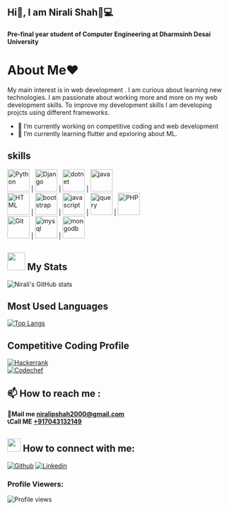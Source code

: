 

<!--
**niralishah01/niralishah01** is a ✨ _special_ ✨ repository because its `README.md` (this file) appears on your GitHub profile.

Here are some ideas to get you started:

- 🔭 I’m currently working on ...
- 🌱 I’m currently learning ...
- 👯 I’m looking to collaborate on ...
- 🤔 I’m looking for help with ...
- 💬 Ask me about ...
- 📫 How to reach me: ...
- 😄 Pronouns: ...
- ⚡ Fun fact: ...
-->
## Hi👋, I am Nirali Shah🙂💻
#### Pre-final year student of Computer Engineering at Dharmsinh Desai University

# About Me❤
My main interest is in web development . I am curious about learning new technologies. I am passionate about working more and more on my web development skills. To improve my development skills I am developing projcts using different frameworks.

- 🔭 I’m currently working on competitive coding and web development <br/>
- 🌱 I’m currently learning flutter and epxloring about ML.<br/>



<!--[<img src='https://cdn.jsdelivr.net/npm/simple-icons@3.0.1/icons/github.svg' alt='github' height='40' color='white'>](https://github.com/niralishah01)  [<img src='https://cdn.jsdelivr.net/npm/simple-icons@3.0.1/icons/linkedin.svg' alt='linkedin' height='40'>](https://www.linkedin.com/in/www.linkedin.com/in/nirali-shah-05b4451a2/)  [<img src='https://cdn.jsdelivr.net/npm/simple-icons@3.0.1/icons/instagram.svg' alt='instagram' height='40'>](https://www.instagram.com/nirali.110/)  -->


## skills 
<!--<code> <img title="Python" height="50" src="https://www.vectorlogo.zone/logos/python/python-icon.svg"/> <code>
<code> <img title="Django" height="50" src="https://www.vectorlogo.zone/logos/djangoproject/djangoproject-ar21.svg" /> </code>
<code> <img title="dotnet" height="50" src="https://www.vectorlogo.zone/logos/dotnet/dotnet-horizontal.svg"/></code>
<code> <img title="java" height="50" src="https://www.vectorlogo.zone/logos/java/java-vertical.svg" /> </code>
<code> <img title="bootstrap" height="50" src="https://www.vectorlogo.zone/logos/getbootstrap/getbootstrap-ar21.svg" /> </code>
<code> <img title="javascript" height="50" src="https://www.vectorlogo.zone/logos/javascript/javascript-horizontal.svg"/></code>
<code> <img title="jquery" height="50" src="https://www.vectorlogo.zone/logos/jquery/jquery-horizontal.svg"/> </code>  
<code> <img title="PHP"  height="50" src="https://www.vectorlogo.zone/logos/php/php-horizontal.svg"/></code> 
<!--<code> <img title="Angular" height="50" src="https://www.vectorlogo.zone/logos/angular/angular-icon.svg"/> <code> <br/>--
<code> <img title="Git" height="50" src="https://www.vectorlogo.zone/logos/git-scm/git-scm-ar21.svg"/> <code>
<code> <img title="mysql" height="50" src="https://www.vectorlogo.zone/logos/mysql/mysql-horizontal.svg"/></code>
<code> <img title="mongodb" height="50" src="https://www.vectorlogo.zone/logos/mongodb/mongodb-ar21.svg"></code>-->
<img title="Python" height="50" src="https://www.vectorlogo.zone/logos/python/python-icon.svg"/> |
<img title="Django" height="50" src="https://www.vectorlogo.zone/logos/djangoproject/djangoproject-ar21.svg" /> |
<img title="dotnet" height="50" src="https://www.vectorlogo.zone/logos/dotnet/dotnet-horizontal.svg"/> |
<img title="java" height="50" src="https://www.vectorlogo.zone/logos/java/java-vertical.svg" /><br/>
<img title="HTML" height="50" src="https://www.vectorlogo.zone/logos/w3_html5/w3_html5-icon.svg" /> |
<img title="bootstrap" height="50" src="https://www.vectorlogo.zone/logos/getbootstrap/getbootstrap-ar21.svg" /> |
<img title="javascript" height="50" src="https://www.vectorlogo.zone/logos/javascript/javascript-horizontal.svg"/> |
<img title="jquery" height="50" src="https://www.vectorlogo.zone/logos/jquery/jquery-horizontal.svg"/> |
<img title="PHP"  height="50" src="https://www.vectorlogo.zone/logos/php/php-horizontal.svg"/> <br/>
<img title="Git" height="50" src="https://www.vectorlogo.zone/logos/git-scm/git-scm-ar21.svg"/> |
<img title="mysql" height="50" src="https://www.vectorlogo.zone/logos/mysql/mysql-horizontal.svg"/> |
<img title="mongodb" height="50" src="https://www.vectorlogo.zone/logos/mongodb/mongodb-ar21.svg">
  <!--<code> <img title="Python" height="50" width="40" src="https://www.vectorlogo.zone/logos/python/python-icon.svg"/> </code>
  <code> <img title="java" height="50" width="40" src="https://www.vectorlogo.zone/logos/java/java-horizontal.svg"/> </code>  
  <code> <img title="Django" height="50" width="50" src="https://www.vectorlogo.zone/logos/djangoproject/djangoproject-ar21.svg" /> </code>
  <code> <img title="dotnet" height="50" width="50" src="https://www.vectorlogo.zone/logos/dotnet/dotnet-horizontal.svg"/> </code>
  <code> <img title="asp" height="50" src="https://www.vectorlogo.zone/logos/dotnet/dotnet-ar21.svg" /> </code>
  <code> <img title="php" height="50" width="40" src="https://www.vectorlogo.zone/logos/php/php-horizontal.svg"/> </code>
  <code> <img title="git" height="50" width="40" src="https://www.vectorlogo.zone/logos/git-scm/git-scm-ar21.svg"/> </code>-->  
 
  <!--<code> <img title="jquery" height="50" width="40" src="https://www.vectorlogo.zone/logos/jquery/jquery-horizontal.svg"/> </code>
  <code> <img title="jquery" height="50" width="40" src="https://www.vectorlogo.zone/logos/jquery/jquery-horizontal.svg"/> </code>  
  <code> <img title="javascript" height="50" width="40" src="https://www.vectorlogo.zone/logos/javascript/javascript-horizontal.svg"/> </code>
  <code> <img title="css" height="50" width="40" src="https://www.vectorlogo.zone/logos/javascript/javascript-horizontal.svg"/> </code>
  <code> <img title="linux" height="50" width="40" src="https://www.vectorlogo.zone/logos/linux/linux-ar21.svg"/> </code>
   </code>-->
  
  
  
## <img src="https://media.giphy.com/media/cj87CxfRtrUifF3Ryk/giphy.gif" width="40"> My Stats ##
![Nirali's GitHub stats](https://github-readme-stats.vercel.app/api?username=niralishah01&show_icons=true)  

## Most Used Languages ##
[![Top Langs](https://github-readme-stats.vercel.app/api/top-langs/?username=niralishah01)](https://github.com/anuraghazra/github-readme-stats)

## Competitive Coding Profile ##

[![Hackerrank](https://img.shields.io/badge/-hackerrank-7cfc00?style=flat&labelColor=7cfc00&logo=hackerrank&logoColor=white)](https://www.hackerrank.com/niralipshah/)	
[![Codechef](https://img.shields.io/badge/-Codechef-909090?style=flat&labelColor=909090&logo=Codechef&logoColor=white)](https://www.codechef.com/users/nirali110/)

## 📫 How to reach me : ##
<b> 💌Mail me [niralipshah2000@gmail.com]()</b><br/>
<b> 📞Call ME [+917043132149]()</b><br/>

## <img src="https://i.stack.imgur.com/0Zjxw.png" width="30" height="30"> How to connect with me: ##
[![Github](https://img.shields.io/badge/-Github-000?style=flat&logo=Github&logoColor=white)](https://github.com/niralishah01)
[![Linkedin](https://img.shields.io/badge/-LinkedIn-blue?style=flat&logo=Linkedin&logoColor=white)](https://www.linkedin.com/in/www.linkedin.com/in/nirali-shah-05b4451a2/)

###  Profile Viewers: ###
![Profile views](https://gpvc.arturio.dev/niralishah01)  

